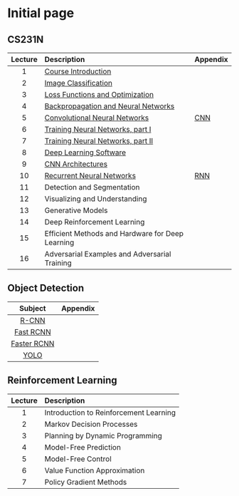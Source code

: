 # Initial page

## CS231N

| Lecture | Description | Appendix |
| :---: | :--- | :--- |
| 1 | [Course Introduction](https://app.gitbook.com/@hispace-j/s/space/cs231n/1-introduction)​ |  |
| 2 | [Image Classification](https://app.gitbook.com/@hispace-j/s/space/cs231n/2-image-classification) |  |
| 3 | [Loss Functions and Optimization](https://app.gitbook.com/@hispace-j/s/space/cs231n/3-loss-functions-and-optimization) |  |
| 4 | [Backpropagation and Neural Networks](https://app.gitbook.com/@hispace-j/s/space/cs231n/4-backpropagation-and-neural-networks) |  |
| 5 | [Convolutional Neural Networks](https://app.gitbook.com/@hispace-j/s/space/cs231n/5-convolutional-neural-network) | [CNN](https://app.gitbook.com/@hispace-j/s/space/cs231n/5-1-appendix-cnn) |
| 6 | [Training Neural Networks, part I](https://app.gitbook.com/@hispace-j/s/space/cs231n/6-training-neural-network-1) |  |
| 7 | [Training Neural Networks, part II](https://app.gitbook.com/@hispace-j/s/space/cs231n/7-training-neural-network-2) |  |
| 8 | [Deep Learning Software](https://app.gitbook.com/@hispace-j/s/space/cs231n/8-deep-learning-software) |  |
| 9 | [CNN Architectures](https://app.gitbook.com/@hispace-j/s/space/cs231n/9-cnn-architectures) |  |
| 10 | [Recurrent Neural Networks](https://app.gitbook.com/@hispace-j/s/space/cs231n/10-recurrent-neural-network) | [RNN](https://app.gitbook.com/@hispace-j/s/space/cs231n/10-1-appendix-rnn) |
| 11 | Detection and Segmentation |  |
| 12 | Visualizing and Understanding |  |
| 13 | Generative Models |  |
| 14 | Deep Reinforcement Learning |  |
| 15 | Efficient Methods and Hardware for Deep Learning |  |
| 16 | Adversarial Examples and Adversarial Training |  |



## Object Detection

| Subject | Appendix |
| :---: | :---: |
| [R-CNN](https://app.gitbook.com/@hispace-j/s/space/~/edit/drafts/-Ll_rf0urRgPXbaa3sgB/object-detection/r-cnn) |  |
| [Fast RCNN](https://app.gitbook.com/@hispace-j/s/space/~/edit/drafts/-Ll_rf0urRgPXbaa3sgB/object-detection/fast-rcnn) |  |
| [Faster RCNN](https://app.gitbook.com/@hispace-j/s/space/~/edit/drafts/-Ll_rf0urRgPXbaa3sgB/object-detection/faster-r-cnn) |  |
| [YOLO](https://app.gitbook.com/@hispace-j/s/space/~/edit/drafts/-Ll_rf0urRgPXbaa3sgB/object-detection/yolo) |  |


## Reinforcement Learning

| Lecture | Description |
| :---: | :--- |
| 1 | Introduction to Reinforcement Learning |
| 2 | Markov Decision Processes |
| 3 | Planning by Dynamic Programming |
| 4 | Model-Free Prediction |
| 5 | Model-Free Control |
| 6 | Value Function Approximation |
| 7 | Policy Gradient Methods |
